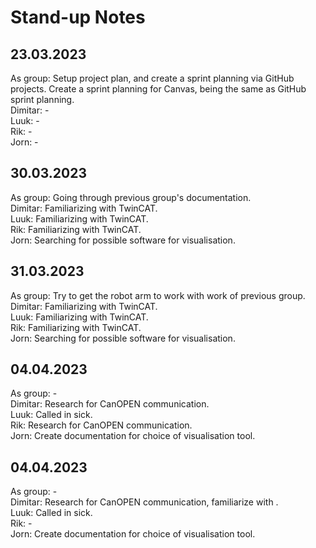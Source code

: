 # Stand-up Notes

## 23.03.2023
As group: Setup project plan, and create a sprint planning via GitHub projects. Create a sprint planning for Canvas, being the same as GitHub sprint planning. <br>
Dimitar: - <br>
Luuk: - <br>
Rik: - <br>
Jorn: - <br>

## 30.03.2023
As group: Going through previous group's documentation.<br>
Dimitar: Familiarizing with TwinCAT.<br>
Luuk: Familiarizing with TwinCAT.<br>
Rik: Familiarizing with TwinCAT.<br>
Jorn: Searching for possible software for visualisation.<br>

## 31.03.2023
As group: Try to get the robot arm to work with work of previous group.<br>
Dimitar: Familiarizing with TwinCAT.<br>
Luuk: Familiarizing with TwinCAT.<br>
Rik: Familiarizing with TwinCAT.<br>
Jorn: Searching for possible software for visualisation.<br>

## 04.04.2023
As group: -<br>
Dimitar: Research for CanOPEN communication.<br>
Luuk: Called in sick.<br>
Rik: Research for CanOPEN communication.<br>
Jorn: Create documentation for choice of visualisation tool.<br>

## 04.04.2023
As group: -<br>
Dimitar: Research for CanOPEN communication, familiarize with .<br>
Luuk: Called in sick.<br>
Rik: -<br>
Jorn: Create documentation for choice of visualisation tool.<br>
